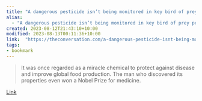 ```yaml
---
title: "A dangerous pesticide isn’t being monitored in key bird of prey populations - we’re shedding light on that gap"
alias:
  - "A dangerous pesticide isn’t being monitored in key bird of prey populations - we’re shedding light on that gap"
created: 2023-08-12T21:43:10+10:00
modified: 2023-08-13T00:11:36+10:00
link:  "https://theconversation.com/a-dangerous-pesticide-isnt-being-monitored-in-key-bird-of-prey-populations-were-shedding-light-on-that-gap-194175"
tags:
- bookmark
---
```


> It was once regarded as a miracle chemical to protect against disease and improve global food production. The man who discovered its properties even won a Nobel Prize for medicine.

[Link](https://theconversation.com/a-dangerous-pesticide-isnt-being-monitored-in-key-bird-of-prey-populations-were-shedding-light-on-that-gap-194175)